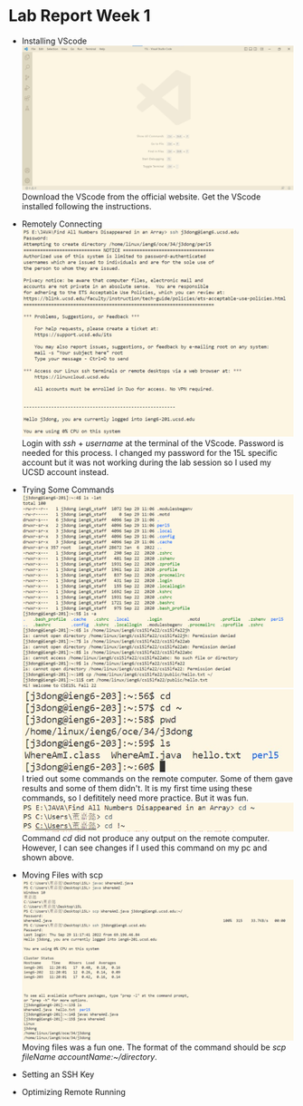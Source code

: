 # Lab Report Week 1
* Installing VScode
![Image](https://github.com/JiayiD77/cse15l-lab-reports/blob/main/Week1/VScode.jpg)
Download the VScode from the official website. Get the VScode installed following the instructions.

* Remotely Connecting
![Image](https://github.com/JiayiD77/cse15l-lab-reports/blob/main/Week1/Remotely%20control.png)
Login with *ssh* + *username* at the terminal of the VScode. Password is needed for this process. I changed my password for the 15L specific account but it was not working during the lab session so I used my UCSD account instead. 

* Trying Some Commands
![Image](https://github.com/JiayiD77/cse15l-lab-reports/blob/main/Week1/Commands.png)
![Image](https://github.com/JiayiD77/cse15l-lab-reports/blob/main/Week1/Command2.jpg)
I tried out some commands on the remote computer. Some of them gave results and some of them didn't. It is my first time using these commands, so I defititely need more practice. But it was fun. 
![Image](https://github.com/JiayiD77/cse15l-lab-reports/blob/main/Week1/command3.png)
Command *cd* did not produce any output on the remote computer. However, I can see changes if I used this command on my pc and shown above. 

* Moving Files with scp
![Image](https://github.com/JiayiD77/cse15l-lab-reports/blob/main/Week1/Moving%20files.png)
Moving files was a fun one. The format of the command should be *scp fileName accountName:~/directory*. 

* Setting an SSH Key
* Optimizing Remote Running


